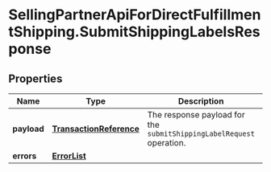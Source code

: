 # SellingPartnerApiForDirectFulfillmentShipping.SubmitShippingLabelsResponse

## Properties
Name | Type | Description | Notes
------------ | ------------- | ------------- | -------------
**payload** | [**TransactionReference**](TransactionReference.md) | The response payload for the `submitShippingLabelRequest` operation. | [optional] 
**errors** | [**ErrorList**](ErrorList.md) |  | [optional] 


